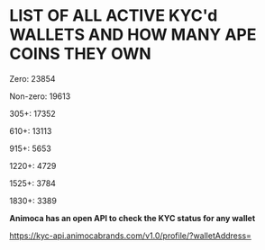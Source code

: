 # LIST OF ALL ACTIVE KYC'd WALLETS AND HOW MANY APE COINS THEY OWN

Zero: 23854

Non-zero: 19613

305+: 17352

610+: 13113

915+: 5653

1220+: 4729

1525+: 3784

1830+: 3389

**Animoca has an open API to check the KYC status for any wallet**

https://kyc-api.animocabrands.com/v1.0/profile/?walletAddress=